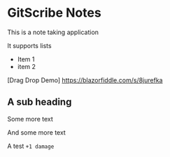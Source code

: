 <!--GSREFLQHDI8-->
# GitScribe Notes

This is a note taking application

It supports lists

* Item 1
* item 2

[Drag Drop Demo] https://blazorfiddle.com/s/8jurefka

[comment]: <> (a reference style link.)

<!--GSREFZ0LCRX-->
## A sub heading
<!--GSREFNZ6XZ6-->
Some more text
<!--GSREF6XTQEG-->
And some more text

<!--GSREFYC3W4Q-->
A test
`+1 damage`